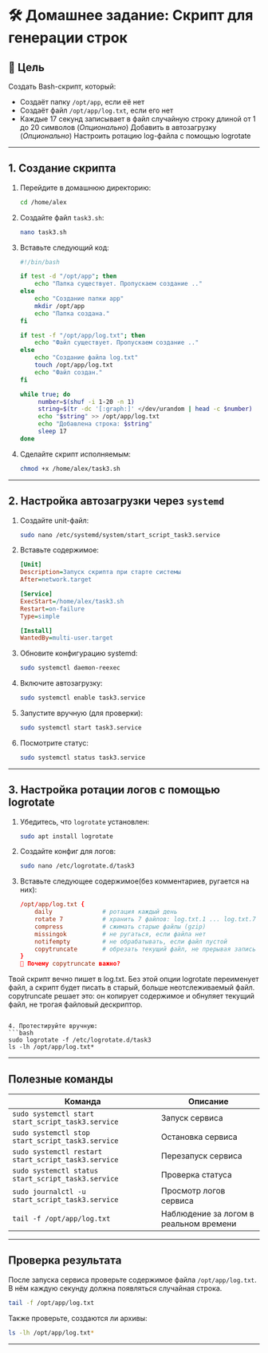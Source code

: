# 🛠 Домашнее задание: Скрипт для генерации строк

## 📌 Цель

Создать Bash-скрипт, который:
- Создаёт папку `/opt/app`, если её нет
- Создаёт файл `/opt/app/log.txt`, если его нет
- Каждые 17 секунд записывает в файл случайную строку длиной от 1 до 20 символов
(*Опционально*) Добавить в автозагрузку
(*Опционально*) Настроить ротацию log-файла с помощью logrotate

---

##  1. Создание скрипта

1. Перейдите в домашнюю директорию:
   ```bash
   cd /home/alex
   ```

2. Создайте файл `task3.sh`:
   ```bash
   nano task3.sh
   ```

3. Вставьте следующий код:

   ```bash
   #!/bin/bash

   if test -d "/opt/app"; then
       echo "Папка существует. Пропускаем создание .."
   else
       echo "Создание папки app"
       mkdir /opt/app
       echo "Папка создана."
   fi

   if test -f "/opt/app/log.txt"; then
       echo "Файл существует. Пропускаем создание .."
   else
       echo "Создание файла log.txt"
       touch /opt/app/log.txt
       echo "Файл создан."
   fi

   while true; do
        number=$(shuf -i 1-20 -n 1)
        string=$(tr -dc '[:graph:]' </dev/urandom | head -c $number)
        echo "$string" >> /opt/app/log.txt
        echo "Добавлена строка: $string"
        sleep 17
   done
   ```

4. Сделайте скрипт исполняемым:
   ```bash
   chmod +x /home/alex/task3.sh
   ```

---

##  2. Настройка автозагрузки через `systemd`

1. Создайте unit-файл:
   ```bash
   sudo nano /etc/systemd/system/start_script_task3.service
   ```

2. Вставьте содержимое:

   ```ini
   [Unit]
   Description=Запуск скрипта при старте системы
   After=network.target

   [Service]
   ExecStart=/home/alex/task3.sh
   Restart=on-failure
   Type=simple

   [Install]
   WantedBy=multi-user.target
   ```

3. Обновите конфигурацию systemd:
   ```bash
   sudo systemctl daemon-reexec
   ```

4. Включите автозагрузку:
   ```bash
   sudo systemctl enable task3.service
   ```

5. Запустите вручную (для проверки):
   ```bash
   sudo systemctl start task3.service
   ```

6. Посмотрите статус:
   ```bash
   sudo systemctl status task3.service
   ```

---

## 3. Настройка ротации логов с помощью logrotate

1. Убедитесь, что `logrotate` установлен:
   ```bash
   sudo apt install logrotate
   ```

2. Создайте конфиг для логов:
   ```bash
   sudo nano /etc/logrotate.d/task3
   ```

3. Вставьте следующее содержимое(без комментариев, ругается на них):

   ```conf
   /opt/app/log.txt {
       daily              # ротация каждый день
       rotate 7           # хранить 7 файлов: log.txt.1 ... log.txt.7
       compress           # сжимать старые файлы (gzip)
       missingok          # не ругаться, если файла нет
       notifempty         # не обрабатывать, если файл пустой
       copytruncate       # обрезать текущий файл, не прерывая запись (важно для твоего скрипта!)
   }
   📌 Почему copytruncate важно?
Твой скрипт вечно пишет в log.txt. Без этой опции logrotate переименует файл, а скрипт будет писать в старый, больше неотслеживаемый файл. copytruncate решает это: он копирует содержимое и обнуляет текущий файл, не трогая файловый дескриптор.
   ```

4. Протестируйте вручную:
   ```bash
   sudo logrotate -f /etc/logrotate.d/task3
   ls -lh /opt/app/log.txt*
   ```

---

## Полезные команды

| Команда                                  | Описание                          |
|------------------------------------------|-----------------------------------|
| `sudo systemctl start start_script_task3.service`     | Запуск сервиса                    |
| `sudo systemctl stop start_script_task3.service`      | Остановка сервиса                 |
| `sudo systemctl restart start_script_task3.service`   | Перезапуск сервиса                |
| `sudo systemctl status start_script_task3.service`    | Проверка статуса                  |
| `sudo journalctl -u start_script_task3.service`       | Просмотр логов сервиса            |
| `tail -f /opt/app/log.txt`                            | Наблюдение за логом в реальном времени |

---

## Проверка результата

После запуска сервиса проверьте содержимое файла `/opt/app/log.txt`. В нём каждую секунду должна появляться случайная строка.

```bash
tail -f /opt/app/log.txt
```

Также проверьте, создаются ли архивы:
```bash
ls -lh /opt/app/log.txt*
```

---
